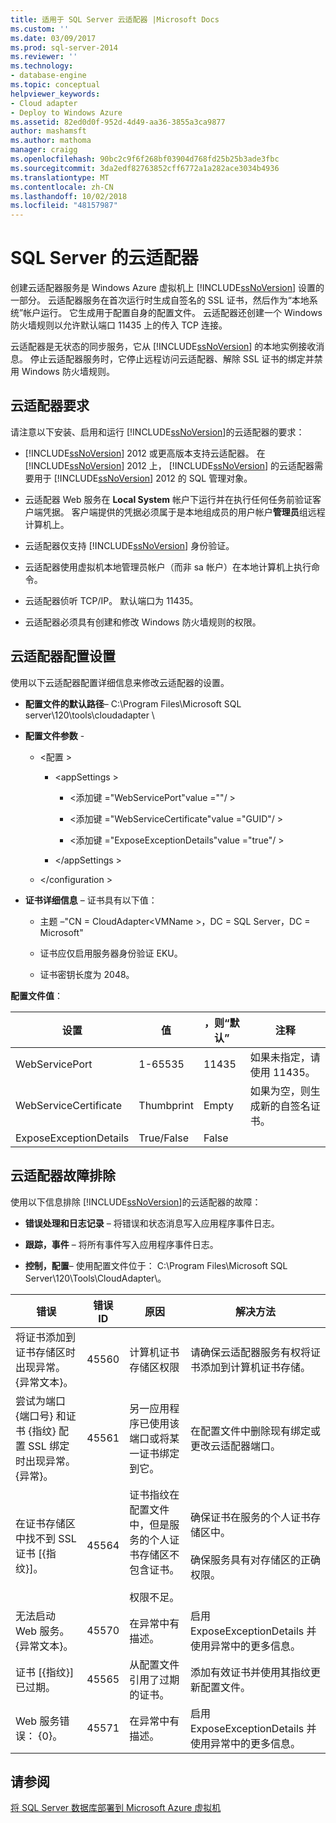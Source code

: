 ```yaml
---
title: 适用于 SQL Server 云适配器 |Microsoft Docs
ms.custom: ''
ms.date: 03/09/2017
ms.prod: sql-server-2014
ms.reviewer: ''
ms.technology:
- database-engine
ms.topic: conceptual
helpviewer_keywords:
- Cloud adapter
- Deploy to Windows Azure
ms.assetid: 82ed0d0f-952d-4d49-aa36-3855a3ca9877
author: mashamsft
ms.author: mathoma
manager: craigg
ms.openlocfilehash: 90bc2c9f6f268bf03904d768fd25b25b3ade3fbc
ms.sourcegitcommit: 3da2edf82763852cff6772a1a282ace3034b4936
ms.translationtype: MT
ms.contentlocale: zh-CN
ms.lasthandoff: 10/02/2018
ms.locfileid: "48157987"
---
```

# <a name="cloud-adapter-for-sql-server"></a>SQL Server 的云适配器
  创建云适配器服务是 Windows Azure 虚拟机上 [!INCLUDE[ssNoVersion](../includes/ssnoversion-md.md)] 设置的一部分。 云适配器服务在首次运行时生成自签名的 SSL 证书，然后作为“本地系统”帐户运行。 它生成用于配置自身的配置文件。 云适配器还创建一个 Windows 防火墙规则以允许默认端口 11435 上的传入 TCP 连接。  
  
 云适配器是无状态的同步服务，它从 [!INCLUDE[ssNoVersion](../includes/ssnoversion-md.md)] 的本地实例接收消息。 停止云适配器服务时，它停止远程访问云适配器、解除 SSL 证书的绑定并禁用 Windows 防火墙规则。  
  
## <a name="cloud-adapter-requirements"></a>云适配器要求  
 请注意以下安装、启用和运行 [!INCLUDE[ssNoVersion](../includes/ssnoversion-md.md)]的云适配器的要求：  
  
-   [!INCLUDE[ssNoVersion](../includes/ssnoversion-md.md)] 2012 或更高版本支持云适配器。 在 [!INCLUDE[ssNoVersion](../includes/ssnoversion-md.md)] 2012 上， [!INCLUDE[ssNoVersion](../includes/ssnoversion-md.md)] 的云适配器需要用于 [!INCLUDE[ssNoVersion](../includes/ssnoversion-md.md)] 2012 的 SQL 管理对象。  
  
-   云适配器 Web 服务在 **Local System** 帐户下运行并在执行任何任务前验证客户端凭据。 客户端提供的凭据必须属于是本地组成员的用户帐户**管理员**组远程计算机上。  
  
-   云适配器仅支持 [!INCLUDE[ssNoVersion](../includes/ssnoversion-md.md)] 身份验证。  
  
-   云适配器使用虚拟机本地管理员帐户（而非 sa 帐户）在本地计算机上执行命令。  
  
-   云适配器侦听 TCP/IP。 默认端口为 11435。  
  
-   云适配器必须具有创建和修改 Windows 防火墙规则的权限。  
  
## <a name="cloud-adapter-configuration-settings"></a>云适配器配置设置  
 使用以下云适配器配置详细信息来修改云适配器的设置。  
  
-   **配置文件的默认路径**– C:\Program Files\Microsoft SQL server\120\tools\cloudadapter \  
  
-   **配置文件参数** -  
  
    -   \<配置 >  
  
        -   \<appSettings >  
  
            -   \<添加键 ="WebServicePort"value =""/ >  
  
            -   \<添加键 ="WebServiceCertificate"value ="GUID"/ >  
  
            -   \<添加键 ="ExposeExceptionDetails"value ="true"/ >  
  
        -   \</appSettings >  
  
    -   \</configuration >  
  
-   **证书详细信息** – 证书具有以下值：  
  
    -   主题 –"CN = CloudAdapter\<VMName >，DC = SQL Server，DC = Microsoft"  
  
    -   证书应仅启用服务器身份验证 EKU。  
  
    -   证书密钥长度为 2048。  
  
 **配置文件值**：  
  
|设置|值|，则“默认”|注释|  
|-------------|------------|-------------|--------------|  
|WebServicePort|1-65535|11435|如果未指定，请使用 11435。|  
|WebServiceCertificate|Thumbprint|Empty|如果为空，则生成新的自签名证书。|  
|ExposeExceptionDetails|True/False|False||  
  
## <a name="cloud-adapter-troubleshooting"></a>云适配器故障排除  
 使用以下信息排除 [!INCLUDE[ssNoVersion](../includes/ssnoversion-md.md)]的云适配器的故障：  
  
-   **错误处理和日志记录** – 将错误和状态消息写入应用程序事件日志。  
  
-   **跟踪，事件** – 将所有事件写入应用程序事件日志。  
  
-   **控制，配置**– 使用配置文件位于： C:\Program Files\Microsoft SQL Server\120\Tools\CloudAdapter\\。  
  
|错误|错误 ID|原因|解决方法|  
|-----------|--------------|-----------|----------------|  
|将证书添加到证书存储区时出现异常。 {异常文本}。|45560|计算机证书存储区权限|请确保云适配器服务有权将证书添加到计算机证书存储。|  
|尝试为端口 {端口号} 和证书 {指纹} 配置 SSL 绑定时出现异常。 {异常}。|45561|另一应用程序已使用该端口或将某一证书绑定到它。|在配置文件中删除现有绑定或更改云适配器端口。|  
|在证书存储区中找不到 SSL 证书 [{指纹}]。|45564|证书指纹在配置文件中，但是服务的个人证书存储区不包含证书。<br /><br /> 权限不足。|确保证书在服务的个人证书存储区中。<br /><br /> 确保服务具有对存储区的正确权限。|  
|无法启动 Web 服务。 {异常文本}。|45570|在异常中有描述。|启用 ExposeExceptionDetails 并使用异常中的更多信息。|  
|证书 [{指纹}] 已过期。|45565|从配置文件引用了过期的证书。|添加有效证书并使用其指纹更新配置文件。|  
|Web 服务错误： {0}。|45571|在异常中有描述。|启用 ExposeExceptionDetails 并使用异常中的更多信息。|  
  
## <a name="see-also"></a>请参阅  
 [将 SQL Server 数据库部署到 Microsoft Azure 虚拟机](../relational-databases/databases/deploy-a-sql-server-database-to-a-microsoft-azure-virtual-machine.md)  
  
  
